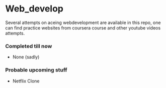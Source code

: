 # Web_develop
Several attempts on aceing webdevelopment are available in this repo, one can find practice websites from coursera course and other youtube videos attempts.

### Completed till now
- None (sadly)

### Probable upcoming stuff
- Netflix Clone
